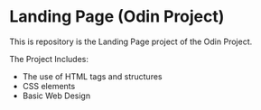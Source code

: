 # Landing Page (Odin Project)

This is repository is the Landing Page project of the Odin Project. 

The Project Includes: 
- The use of HTML tags and structures
- CSS elements 
- Basic Web Design